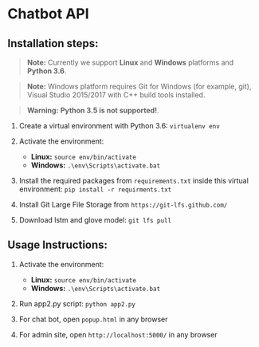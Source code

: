 # Chatbot API

## Installation steps:
> **Note:** Currently we support **Linux** and **Windows** platforms and **Python 3.6**.

> **Note:** Windows platform requires Git for Windows (for example, git), Visual Studio 2015/2017 with C++ build tools installed.

> **Warning:** **Python 3.5 is not supported!**.

 1. Create a virtual environment with Python 3.6: 
 `virtualenv env`
 
 2. Activate the environment:
 	- **Linux:** `source env/bin/activate`
	- **Windows:** `.\env\Scripts\activate.bat`
		 
 3. Install the required packages from `requirements.txt` inside this virtual environment:
	 `pip install -r requirments.txt`
	 
 4. Install Git Large File Storage from `https://git-lfs.github.com/`
 
 5. Download lstm and glove model:
    `git lfs pull`
    
## Usage Instructions:
 1. Activate the environment:
 	- **Linux:** `source env/bin/activate`
	- **Windows:** `.\env\Scripts\activate.bat`
	
 2. Run app2.py script:
    `python app2.py`
 
 3. For chat bot, open `popup.html` in any browser
 
 4. For admin site, open `http://localhost:5000/` in any browser
	 
